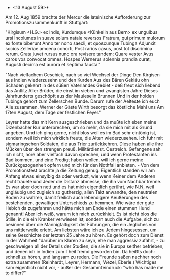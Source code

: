 + <13 August 59>*

Am 12. Aug 1859 brachte der Mercur die lateinische Aufforderung zur Promotionszusammenkunft in Stuttgart:

"Kirgisum <H.G.> ex Indis, Kurdumque <Künkelin aus Bern> ex unguibus ursi Incolumes in suave solum natale reversos
Fratrum, qui primum mulorum <Maulbronn> ex fonte biberunt
Anno ter nono saecli, et quoscunque Tubinga
Adjunxit socios Zelleriae amoena cohorti,
Post rarios casus, post tot discrimina rerum.
Grata juvet rursus nunc ora revisere tandem;
Quare vester Avus caros vos convocat omnes.
Hospes Wernerus solennia prandia curat,
Augusti decima est aurora et septima fausta."

"Nach vielfachem Geschick, nach so viel Wechsel der Dinge
Den Kirgisen aus Indien wiederzusehn und den Kurden
Aus des Bären Gekläu ohn Schaden gekehrt in des süßen
Vaterlandes Gebiet - deß freut sich liebend das Antlitz
Aller Brüder, die einst im sieben und zwangisten Jahre
Dieses Jahrhunderts geschöpft aus der Mauleselin Brunnen
Und in der holden Tubinga gehört zum Zellerschen Bunde.
Darum rufe der Aelteste ich euch Alle zusammen.
Werner der Gäste Wirth besorgt das köstliche Mahl uns
Am 17ten August, dem Tage der festlichen Feyer."

Leyrer hatte das mit Kern ausgeschrieben und da mußte ich eben meine Dizenbacher Kur unterbrechen, um so mehr, da sie mich mit als Grund angeben. Und ich ging gerne, nicht blos weil es im Bad sehr eintönig ist, sondern weil ich mich wirklich freute, die Alten wiederzusehen. Ich fuhr mit sigmaringschen Soldaten, die aus Trier zurückkehren. Diese haben alle ihre Mücken über den strengen preuß. Militärdienst. Oestreich. Gefangene sah ich nicht, höre aber vielfach davon sprechen, und wenn Protestanten ins Bad kommen, und eine Predigt haben wollen, will ich gerne meine Zurückgezogenheit opfern und mich für den Nothfall anbieten. - Von dem Promotionsfest brachte ja die Zeitung genug. Eigentlich standen wir am Anfang etwas einsylbig da oder verduzt, wie wenn Keiner dem Anderen recht trauete und Jeder die Distanz abmesse, die ihn vom Nachbar trenne. Es war aber doch nett und es hat mich eigentlich gerührt, wie N.N, weil ungläubig und zugleich so gutherzig, allen Takt anwandte, den neutralen Boden zu wahren, damit freilich auch lebendigere Aeußerungen des bestehenden, gewaltigen Unterschieds zu hemmen. Wie wäre der gute Hebich da zugefahren und hätte mich am Ende einen stummen Hund genannt! Aber ich weiß, warum ich mich zurückhielt. Es ist nicht blos die Stille, in die ein Kranker verwiesen ist, sondern auch die Aufgabe, sich zu besinnen über die Mannigfaltigkeit der Führungen, die ein Jegliches von uns mittlerweile erlebt. Am liebsten wäre ich zu Jedem hingesessen, um seine Geschichte der letzten 25 Jahre zu hören. Es gehört doch zum Dienst in der Wahrheit "darüber im Klaren zu seyn, ehe man aggressiv zufährt, - zu geschweigen all der Details der Studien, die sie in Europa seither betrieben, und denen ich in Indien zum Theil fremd geworden bin. Da heißts doch: schnell zu hören, und langsam zu reden. Die Freunde saßen nachher noch extra zusammen (Reinhardt, Leyrer, Hermann, Wezel, Eberle.) Wichtiges kam eigentlich nicht vor, - außer der Gesammteindruck: "who has made me to differ?"
